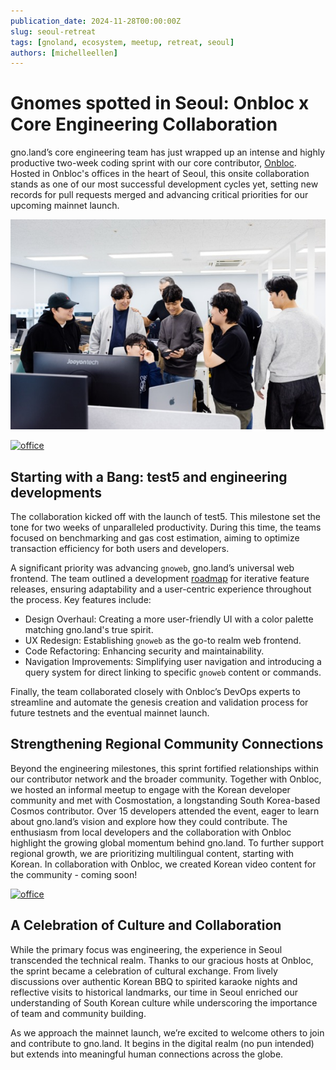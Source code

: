 ```yaml
---
publication_date: 2024-11-28T00:00:00Z
slug: seoul-retreat
tags: [gnoland, ecosystem, meetup, retreat, seoul]
authors: [michelleellen]
---
```


# Gnomes spotted in Seoul: Onbloc x Core Engineering Collaboration 

gno.land’s core engineering team has just wrapped up an intense and highly 
productive two-week coding sprint with our core contributor, 
[Onbloc](https://onbloc.xyz/). Hosted in Onbloc's offices in the heart of Seoul,
this onsite collaboration stands as one of our most successful development cycles
yet, setting new records for pull requests merged and advancing critical priorities
for our upcoming mainnet launch.

[![office](src/thumbs/office.jpg)](src/office.jpg)

[![office](https://gnolang.github.io/blog/2024-11-28_seoul-retreat/src/thumbs/office.jpg)](https://gnolang.github.io/blog/2024-11-28_seoul-retreat/src/office.jpg)

## Starting with a Bang: test5 and engineering developments

The collaboration kicked off with the launch of test5. This milestone set the
tone for two weeks of unparalleled productivity. During this time, the teams 
focused on benchmarking and gas cost estimation, aiming to optimize transaction
efficiency for both users and developers.

A significant priority was advancing `gnoweb`, gno.land’s universal web frontend. 
The team outlined a development [roadmap](https://github.com/gnolang/gno/issues/3191) 
for iterative feature releases, ensuring adaptability and a user-centric experience 
throughout the process. Key features include:
- Design Overhaul: Creating a more user-friendly UI with a color palette 
matching gno.land's true spirit.
- UX Redesign: Establishing `gnoweb` as the go-to realm web frontend.
- Code Refactoring: Enhancing security and maintainability.
- Navigation Improvements: Simplifying user navigation and introducing a query 
system for direct linking to specific `gnoweb` content or commands.

Finally, the team collaborated closely with Onbloc’s DevOps experts to streamline 
and automate the genesis creation and validation process for future testnets and 
the eventual mainnet launch.

## Strengthening Regional Community Connections

Beyond the engineering milestones, this sprint fortified relationships within
our contributor network and the broader community. Together with Onbloc, we 
hosted an informal meetup to engage with the Korean developer community and met
with Cosmostation, a longstanding South Korea-based Cosmos contributor. Over 15 
developers attended the event, eager to learn about gno.land’s vision and explore 
how they could contribute. The enthusiasm from local developers and the 
collaboration with Onbloc highlight the growing global momentum behind gno.land. 
To further support regional growth, we are prioritizing multilingual content,
starting with Korean. In collaboration with Onbloc, we created Korean video 
content for the community - coming soon! 

[![office](https://gnolang.github.io/blog/2024-11-28_seoul-retreat/src/thumbs/meetup.jpg)](https://gnolang.github.io/blog/2024-11-28_seoul-retreat/src/meetup.jpg)

## A Celebration of Culture and Collaboration

While the primary focus was engineering, the experience in Seoul transcended the
technical realm. Thanks to our gracious hosts at Onbloc, the sprint became a 
celebration of cultural exchange. From lively discussions over authentic Korean 
BBQ to spirited karaoke nights and reflective visits to historical landmarks, 
our time in Seoul enriched our understanding of South Korean culture while
underscoring the importance of team and community building.

As we approach the mainnet launch, we’re excited to welcome others to join and 
contribute to gno.land. It begins in the digital realm (no pun intended) but 
extends into meaningful human connections across the globe.
